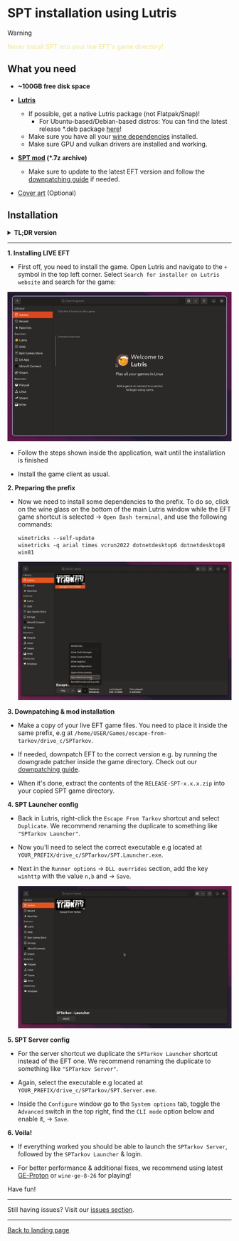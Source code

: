 # SPT installation using Lutris

> [!WARNING]
> <span style="color:khaki">Never install SPT into your live EFT's game directory!</span>

## What you need

- **~100GB free disk space**

- **[Lutris](https://lutris.net/downloads)**
    - If possible, get a native Lutris package (not Flatpak/Snap)!
        - For Ubuntu-based/Debian-based distros: You can find the latest release *.deb package [here](https://github.com/lutris/lutris/releases)!
    - Make sure you have all your [wine dependencies](https://github.com/lutris/docs/blob/master/WineDependencies.md) installed.
    - Make sure GPU and vulkan drivers are installed and working.

- **[SPT mod](https://hub.sp-tarkov.com/files/file/16-spt-aki/) (*.7z archive)**
    - Make sure to update to the latest EFT version and follow the [downpatching guide](../downpatching.md) if needed.
- [Cover art](../../docs/lutris/cover_art.md) (Optional)

## Installation

<details>

**<summary>TL;DR version</summary>** 

1. Install EFT in `Lutris` using the installer script
2. Install game in `BSG launcher`
3. Run `winetricks --self-update` via Lutris bash console
4. Run `winetricks -q arial times vcrun2022 dotnetdesktop6 dotnetdesktop8 win81` via Lutris bash console
5. Copy `EFT game files` somewhere else inside the prefix and `downpatch` if needed
6. Unpack the `RELEASE-SPT-x.x.x.zip` archive into the `copied directory`
7. Duplicate config, new profile `SPTarkov Launcher`
8. Change executable to `SPT.Launcher.exe` in `Configure` → `Game Settings`
9. In `Runner options`, add `winhttp=n,b` in the `DLL overrides` section
10. Duplicate `SPTarkov Launcher` config, new profile is `SPTarkov Server`
11. Change executable to `SPT.Server.exe` in `Configure` → `Game Settings`
12. In `System options`, enable `CLI mode` for `SPT Server`
13. Run `SPTarkov Server`, then `SPTarkov Launcher`

</details>

***

**1. Installing LIVE EFT**

- First off, you need to install the game. Open Lutris and navigate to the `+` symbol in the top left corner. Select `Search for installer on Lutris website` and search for the game:

<img src="../../media/lutris/tarkov.gif" width="580">

- Follow the steps shown inside the application, wait until the installation is finished

- Install the game client as usual.


**2. Preparing the prefix**

- Now we need to install some dependencies to the prefix. To do so, click on the wine glass on the bottom of the main Lutris window while the EFT game shortcut is selected → `Open Bash terminal`, and use the following commands:

      winetricks --self-update
      winetricks -q arial times vcrun2022 dotnetdesktop6 dotnetdesktop8 win81

    <img src="../../media/lutris/terminal.jpg" width="580">

**3. Downpatching & mod installation**

- Make a copy of your live EFT game files. You need to place it inside the same prefix, e.g at `/home/USER/Games/escape-from-tarkov/drive_c/SPTarkov`.

- If needed, downpatch EFT to the correct version e.g. by running the downgrade patcher inside the game directory. Check out our [downpatching guide](../downpatching.md).

- When it's done, extract the contents of the `RELEASE-SPT-x.x.x.zip` into your copied SPT game directory.


**4. SPT Launcher config**

- Back in Lutris, right-click the `Escape From Tarkov` shortcut and select `Duplicate`. We recommend renaming the duplicate to something like `"SPTarkov Launcher"`.
  
- Now you'll need to select the correct executable e.g located at `YOUR_PREFIX/drive_c/SPTarkov/SPT.Launcher.exe`.

- Next in the `Runner options` → `DLL overrides` section, add the key `winhttp` with the value `n,b` and → `Save`.

    <img src="../../media/lutris/config.gif" width="580">

**5. SPT Server config**

- For the server shortcut we duplicate the `SPTarkov Launcher` shortcut instead of the EFT one. We recommend renaming the duplicate to something like `"SPTarkov Server"`.
  
- Again, select the executable e.g located at `YOUR_PREFIX/drive_c/SPTarkov/SPT.Server.exe`.

- Inside the `Configure` window go to the `System options` tab, toggle the `Advanced` switch in the top right, find the `CLI mode` option below and enable it, → `Save`.


**6. Voila!**

- If everything worked you should be able to launch the `SPTarkov Server`, followed by the `SPTarkov Launcher` & login.

- For better performance & additional fixes, we recommend using latest [GE-Proton](https://github.com/GloriousEggroll/proton-ge-custom/releases) or `wine-ge-8-26` for playing!

Have fun!

***
Still having issues? Visit our [issues section](../../docs/issues.md).
***
[Back to landing page](../../README.md)


